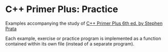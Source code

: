 #  C++ Primer Plus: Practice

Examples accompanying the study of [C++ Primer Plus 6th ed. by Stephen Prata](https://www.amazon.com/Primer-Plus-6th-Developers-Library/dp/0321776402)

Each example, exercise or practice program is implemented as a function contained within its own file (instead of a separate program).
